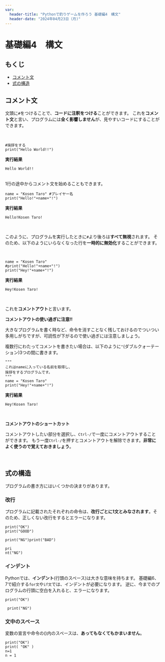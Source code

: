 ```yaml
---
var:
  header-title: "Pythonで釣りゲームを作ろう 基礎編4　構文"
  header-date: "2024年04月23日（月)"
---
```


# 基礎編4　構文 

## もくじ

-  [コメント文](basic04.html#コメント文) 
-  [式の構造](basic04.html#式の構造) 

## コメント文
文頭に`#`をつけることで、**コードに注釈をつける**ことができます。
これを**コメント文**と言い、プログラムには**全く影響しません**が、見やすいコードにすることができます。

</br>

```python{.numberLines}
#挨拶をする
print("Hello World!!")
```

**<i class="fa-solid fa-terminal"></i> 実行結果**

```
Hello World!!
```

</br>
1行の途中からコメント文を始めることもできます。
</br>

```python{.numberLines}
name = "Kosen Taro" #プレイヤー名
print("Hello!"+name+"!")
```

**<i class="fa-solid fa-terminal"></i> 実行結果**

```
Hello!Kosen Taro!
```

</br>

このように、プログラムを実行したときに`#`より後ろは**すべて無視**されます。
そのため、以下のようにいらなくなった行を**一時的に無効化**することができます。

</br>

```python{.numberLines}
name = "Kosen Taro"
#print("Hello!"+name+"!")
print("Hey!"+name+"!")
```

**<i class="fa-solid fa-terminal"></i> 実行結果**

```
Hey!Kosen Taro!
```

</br>

これを**コメントアウト**と言います。

<div class="note type-tips">

**コメントアウトの使い過ぎに注意!!**

大きなプログラムを書く時など、命令を消すことなく残しておけるのでついつい多用しがちですが、可読性が下がるので使い過ぎには注意しましょう。

</div>

複数行にわたってコメントを書きたい場合は、以下のように`"`(ダブルクォーテーション)3つの間に書きます。

```python{.numberLines}
"""
これはnameに入っている名前を取得し、
挨拶をするプログラムです。
"""
name = "Kosen Taro"
print("Hey!"+name+"!")
```

**<i class="fa-solid fa-terminal"></i> 実行結果**

```
Hey!Kosen Taro!
```
<br>

<div class="note type-tips">

**コメントアウトのショートカット**

コメントアウトしたい部分を選択し、`Ctrl-/`で一度にコメントアウトすることができます。
もう一度`Ctrl-/`を押すとコメントアウトを解除できます。**非常によく使うので覚えておきましょう**。

</div>
<br>

## 式の構造

プログラムの書き方にはいくつかの決まりがあります。

### 改行

プログラムに記載されたそれぞれの命令は、**改行ごとに1文とみなされます**。そのため、正しくない改行をするとエラーになります。

```python{.numberLines caption="⭕良い例"}
print("OK")
print("GOOD")
```
```python{.numberLines caption="❌悪い例1"}
print("NG")print("BAD")
```
```python{.numberLines caption="❌悪い例2"}
pri
nt("NG")
```

### インデント

Pythonでは、**インデント**(行頭のスペース)は大きな意味を持ちます。
基礎編6、7で紹介する`for文`や`if文`では、インデントが必要になります。
逆に、今までのプログラムの行頭に空白を入れると、エラーになります。

```python{.numberLines caption="⭕良い例"}
print("OK")
```
```python{.numberLines caption="❌悪い例"}
 print("NG")
```

### 文中のスペース

変数の宣言や命令の()内のスペースは、**あってもなくてもかまいません**。

```python{.numberLines caption="⭕良い例"}
print("OK")
print( "OK" )
n=1
n = 1
```

